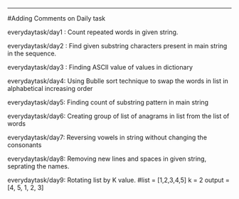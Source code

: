 ---------------------------------------------------------------------------------------------------------------------------------------------------------------------------------
#Adding Comments on Daily task

everydaytask/day1 : Count repeated words in given string.

everydaytask/day2 : Find given substring characters present in main string in the sequence.

everydaytask/day3 : Finding ASCII value of values in dictionary

everydaytask/day4: Using Bublle sort technique to swap the words in list in alphabetical increasing order

everydaytask/day5: Finding count of substring pattern in main string

everydaytask/day6: Creating group of list of anagrams in list from the list of words

everydaytask/day7: Reversing vowels in string without changing the consonants

everydaytask/day8: Removing new lines and spaces in given string, seprating the names.

everydaytask/day9: Rotating list by K value. #list = [1,2,3,4,5] k = 2 output = [4, 5, 1, 2, 3]
      
      
